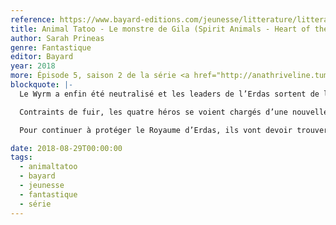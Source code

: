 ```yaml
---
reference: https://www.bayard-editions.com/jeunesse/litterature/litterature-7020/le-monstre-de-gila
title: Animal Tatoo - Le monstre de Gila (Spirit Animals - Heart of the Land)
author: Sarah Prineas
genre: Fantastique
editor: Bayard
year: 2018
more: Épisode 5, saison 2 de la série <a href="http://anathriveline.tumblr.com/tagged/animaltatoo">Animal Tatoo</a>
blockquote: |-
  Le Wyrm a enfin été neutralisé et les leaders de l’Erdas sortent de l’ombre. Un grand rassemblement est organisé pour discuter de la dissolution des Capes-Vertes. Rollan, Conor, Abéké et Meilin tentent de défendre leur cause. Mais au cours des débats, un groupe de faux Capes-Vertes envahit la salle et tue l’empereur.

  Contraints de fuir, les quatre héros se voient chargés d’une nouvelle mission. Leur chef leur a confié le Cœur de la Terre, une pierre magique aux pouvoirs mystérieux

  Pour continuer à protéger le Royaume d’Erdas, ils vont devoir trouver trois objets précieux qui leur permettront de réunir à nouveau les Capes-Vertes. Mais ce jeu de piste n’est pas sans danger car les talismans attirent toutes les convoitises…

date: 2018-08-29T00:00:00
tags:
  - animaltatoo
  - bayard
  - jeunesse
  - fantastique
  - série
---
```

